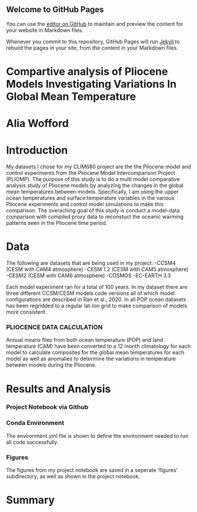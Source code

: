 ## Welcome to GitHub Pages

You can use the [editor on GitHub](https://github.com/aliawofford1/aliawofford1.github.io/edit/main/index.md) to maintain and preview the content for your website in Markdown files.

Whenever you commit to this repository, GitHub Pages will run [Jekyll](https://jekyllrb.com/) to rebuild the pages in your site, from the content in your Markdown files.

# Compartive analysis of Pliocene Models Investigating Variations In Global Mean Temperature 
# Alia Wofford
# Introduction
My datasets I chose for my CLIM680 project are the the Pliocene model and control experiments from the Pliocene Model Intercomparison Project (PLIOMP). The purpose of this study is to do a multi model comparative analysis study of Pliocene models by analyzing the changes in the global mean temperatures between models. Specifically, I am using the upper ocean temperatures and surface temperature variables in the various Pliocene experiments and control model simulations to make this comparison. The overaching goal of this study is conduct a model-data comparison with compiled proxy data to reconstuct the oceanic warming patterns seen in the Pliocene time period.


# Data
The following are datasets that are being used in my project:
-CCSM4 (CESM with CAM4 atmosphere)
-CESM 1.2 (CESM with CAM5 atmosphere)
-CESM2 (CESM with CAM6 atmosphere)
-COSMOS
-EC-EARTH 3.3 

Each model experiment ran for a total of 100 years. In my dataset there are three different CCSM/CESM models code versions  all of which model configurations are  described in Ran et al., 2020. In all POP ocean datasets has been regridded to a regular lat-lon grid to make comparison of models more consistent.

### PLIOCENCE DATA CALCULATION 
Annual means files from both ocean temperature (POP) and land temperature (CAM) have been converted to a 12 month climatology for each model to calculate composites for the global mean temperatures for each model as well as anomalies to determine the variations in temperature between models during the Pliocene.
# Results and Analysis
### Project Notebook via Github
### Conda Environment 
The environment.yml file is shown to define the environment needed to run all code successfully. 
### Figures
The figures from my project notebook are saved in a seperate 'figures' subdirectory, as well as shown in the project notebook.
# Summary



